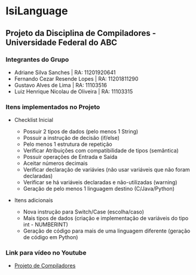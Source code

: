 # IsiLanguage

## Projeto da Disciplina de Compiladores - Universidade Federal do ABC

### Integrantes do Grupo
- Adriane Silva Sanches             |   RA: 11201920641
- Fernando Cezar Resende Lopes      |   RA: 11201811290 
- Gustavo Alves de Lima             |   RA: 11103516
- Luiz Henrique Nicolau de Oliveira |   RA: 11103315

### Itens implementados no Projeto
- Checklist Inicial
    - Possuir 2 tipos de dados (pelo menos 1 String) 	
    - Possuir a instrução de decisão (if/else)	
    - Pelo menos 1 estrutura de repetição	
    - Verificar Atribuições com compatibilidade de tipos (semântica) 	
    - Possuir operações de Entrada e Saída	
    - Aceitar números decimais 	
    - Verificar declaração de variávies (não usar variáveis que não foram declaradas)	
    - Verificar se há variáveis declaradas e não-utilizadas (warning)	
    - Geração de pelo menos 1 linguagem destino (C/Java/Python)

- Itens adicionais
    - Nova instrução para Switch/Case (escolha/caso)
    - Mais tipos de dados (criação e implementação de variáveis do tipo int - NUMBERINT)
    - Geração de código para mais de uma linguagem diferente (geração de código em Python)

### Link para vídeo no Youtube
- [Projeto de Compiladores](https://youtu.be/F22HX_aF_zk)

